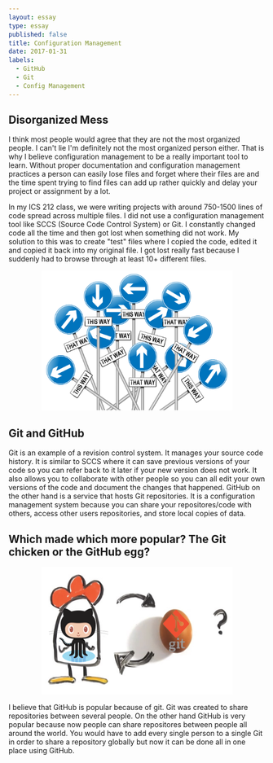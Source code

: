 ```yaml
---
layout: essay
type: essay
published: false
title: Configuration Management
date: 2017-01-31
labels:
  - GitHub
  - Git
  - Config Management
---
```


## Disorganized Mess

I think most people would agree that they are not the most organized people. I can't lie I'm definitely not the most organized person either. That is why I believe configuration management to be a really important tool to learn. Without proper documentation and configuration management practices a person can easily lose files and forget where their files are and the time spent trying to find files can add up rather quickly and delay your project or assignment by a lot. 

In my ICS 212 class, we were writing projects with around 750-1500 lines of code spread across multiple files. I did not use a configuration management tool like SCCS (Source Code Control System) or Git. I constantly changed code all the time and then got lost when something did not work. My solution to this was to create "test" files where I copied the code, edited it and copied it back into my original file. I got lost really fast because I suddenly had to browse through at least 10+ different files.

<p align="center">
  <img src="../images/disorganized-schizophrenia-symptoms-01.png" height="275" width="375"/>
</p>


## Git and GitHub
Git is an example of a revision control system. It manages your source code history. It is similar to SCCS where it can save previous versions of your code so you can refer back to it later if your new version does not work. It also allows you to collaborate with other people so you can all edit your own versions of the code and document the changes that happened. GitHub on the other hand is a service that hosts Git repositories. It is a configuration management system because you can share your repositores/code with others, access other users repositories, and store local copies of data.

## Which made which more popular? The Git chicken or the GitHub egg?
<p align="center">
  <img src="../images/gitVgithub.png" height="250" width="375"/>
</p>

I believe that GitHub is popular because of git. Git was created to share repositories between several people. On the other hand GitHub is very popular because now people can share repositores between people all around the world. You would have to add every single person to a single Git in order to share a repository globally but now it can be done all in one place using GitHub.
